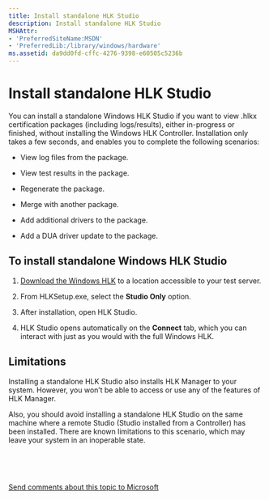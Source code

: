 ```yaml
---
title: Install standalone HLK Studio
description: Install standalone HLK Studio
MSHAttr:
- 'PreferredSiteName:MSDN'
- 'PreferredLib:/library/windows/hardware'
ms.assetid: da9dd0fd-cffc-4276-9398-e60505c5236b
---
```


# Install standalone HLK Studio


You can install a standalone Windows HLK Studio if you want to view .hlkx certification packages (including logs/results), either in-progress or finished, without installing the Windows HLK Controller. Installation only takes a few seconds, and enables you to complete the following scenarios:

-   View log files from the package.

-   View test results in the package.

-   Regenerate the package.

-   Merge with another package.

-   Add additional drivers to the package.

-   Add a DUA driver update to the package.

## <span id="To_install_standalone_Windows_HLK_Studio"></span><span id="to_install_standalone_windows_hlk_studio"></span><span id="TO_INSTALL_STANDALONE_WINDOWS_HLK_STUDIO"></span>To install standalone Windows HLK Studio


1.  [Download the Windows HLK](https://go.microsoft.com/fwlink/p/?LinkId=733613) to a location accessible to your test server.

2.  From HLKSetup.exe, select the **Studio Only** option.

3.  After installation, open HLK Studio.

4.  HLK Studio opens automatically on the **Connect** tab, which you can interact with just as you would with the full Windows HLK.

## <span id="Limitations"></span><span id="limitations"></span><span id="LIMITATIONS"></span>Limitations


Installing a standalone HLK Studio also installs HLK Manager to your system. However, you won’t be able to access or use any of the features of HLK Manager.

Also, you should avoid installing a standalone HLK Studio on the same machine where a remote Studio (Studio installed from a Controller) has been installed. There are known limitations to this scenario, which may leave your system in an inoperable state.

 

 

[Send comments about this topic to Microsoft](mailto:wsddocfb@microsoft.com?subject=Documentation%20feedback%20%5Bp_hlk\p_hlk%5D:%20Install%20standalone%20HLK%20Studio%20%20RELEASE:%20%286/29/2017%29&body=%0A%0APRIVACY%20STATEMENT%0A%0AWe%20use%20your%20feedback%20to%20improve%20the%20documentation.%20We%20don't%20use%20your%20email%20address%20for%20any%20other%20purpose,%20and%20we'll%20remove%20your%20email%20address%20from%20our%20system%20after%20the%20issue%20that%20you're%20reporting%20is%20fixed.%20While%20we're%20working%20to%20fix%20this%20issue,%20we%20might%20send%20you%20an%20email%20message%20to%20ask%20for%20more%20info.%20Later,%20we%20might%20also%20send%20you%20an%20email%20message%20to%20let%20you%20know%20that%20we've%20addressed%20your%20feedback.%0A%0AFor%20more%20info%20about%20Microsoft's%20privacy%20policy,%20see%20http://privacy.microsoft.com/en-us/default.aspx. "Send comments about this topic to Microsoft")




